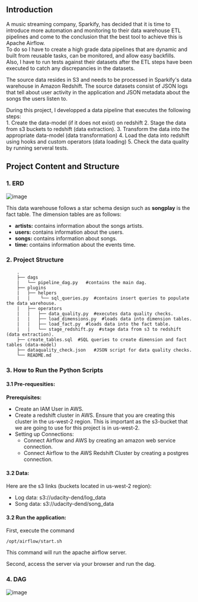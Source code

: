 ## Introduction
A music streaming company, Sparkify, has decided that it is time to introduce more automation and monitoring to their data warehouse ETL pipelines and come to the conclusion that the best tool to achieve this is Apache Airflow.<br>
To do so I have to create a high grade data pipelines that are dynamic and built from reusable tasks, can be monitored, and allow easy backfills.<br>
Also, I have to run tests against their datasets after the ETL steps have been executed to catch any discrepancies in the datasets.<br>

The source data resides in S3 and needs to be processed in Sparkify's data warehouse in Amazon Redshift. The source datasets consist of JSON logs that tell about user activity in the application and JSON metadata about the songs the users listen to.

During this project, I developped a data pipeline that executes the following steps:<br>
    1. Create the data-model (if it does not exist) on redshift
    2. Stage the data from s3 buckets to redshift (data extraction).
    3. Transform the data into the appropriate data-model (data transformation)
    4. Load the data into redshift using hooks and custom operators (data loading)
    5. Check the data quality by running serveral tests.


## Project Content and Structure
### 1. ERD

![image](https://drive.google.com/uc?export=view&id=1M5xNIgHgMI10vFy1Yl5WaM49qOWFC61u)

This data warehouse follows a star schema design such as <b>songplay</b> is the fact table. 
The dimension tables are as follows:
* <b>artists:</b> contains information about the songs artists.
* <b>users:</b> contains information about the users.
* <b>songs:</b> contains information about songs.
* <b>time:</b> contains information about the events time.

### 2. Project Structure
```
    .
    ├── dags
    |   └── pipeline_dag.py   #contains the main dag.
    ├── plugins
    |   ├── helpers
    |   |    └── sql_queries.py  #contains insert queries to populate the data warehouse.
    |   ├── operators 
    |   |   ├── data_quality.py  #executes data quality checks.
    |   |   ├── load_dimensions.py  #loads data into dimension tables.
    |   |   ├── load_fact.py  #loads data into the fact table.
    |   |   └── stage_redshift.py  #stage data from s3 to redshift (data extraction).
    ├── create_tables.sql  #SQL queries to create dimension and fact tables (data-model)         
    ├── dataquality_check.json   #JSON script for data quality checks.
    └── README.md
```

### 3. How to Run the Python Scripts
#### 3.1 Pre-requesities:
<b>Prerequisites:</b>
* Create an IAM User in AWS.
* Create a redshift cluster in AWS. Ensure that you are creating this cluster in the us-west-2 region. This is important as the s3-bucket that we are going to use for this project is in us-west-2.
* Setting up Connections:
    * Connect Airflow and AWS by creating an amazon web service connection.
    * Connect Airflow to the AWS Redshift Cluster by creating a postgres connection.

#### 3.2 Data:
Here are the s3 links (buckets located in us-west-2 region):
* Log data: s3://udacity-dend/log_data
* Song data: s3://udacity-dend/song_data

#### 3.2 Run the application:
First, execute the command
``` 
/opt/airflow/start.sh 
```
This command will run the apache airflow server.

Second, access the server via your browser and run the dag.

### 4. DAG
![image](https://drive.google.com/uc?export=view&id=1RQxeY-GkPzqXmym7Cd7SoSfhnIDdVb5D)


